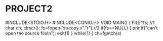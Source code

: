 # PROJECT2
#INCLUDE<STDIO.H>
#INCLUDE<CONIO.H>
VOID MAIN()
{
FILE*fs; //1
char ch;
clrscr();
fs=fopen('strcopy.v","r");//2
if(fs==NULL)
{
 printf("can't open the source file\n");
 exit(1)
}
 while(1)
{
  ch=fgetch(s)
